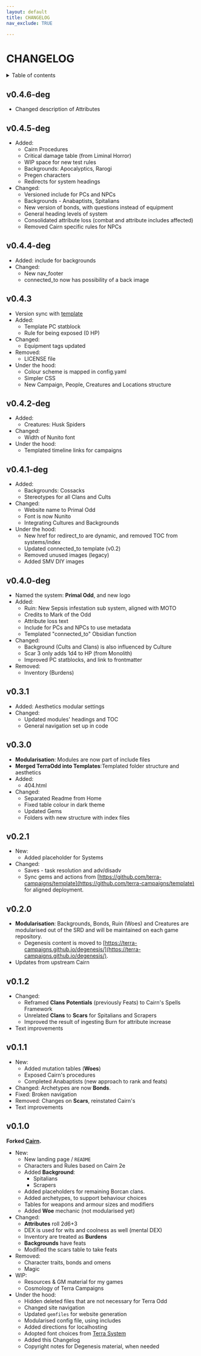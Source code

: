 ```yaml
---
layout: default
title: CHANGELOG
nav_exclude: TRUE

---
```


# CHANGELOG

<details close markdown="block">
  <summary id="index">
    Table of contents
  </summary>
  {: .text-delta }
- TOC
{:toc}
</details>


## v0.4.6-deg

- Changed description of Attributes

## v0.4.5-deg

- Added:
	- Cairn Procedures
	- Critical damage table (from Liminal Horror)
	- WIP space for new test rules
	- Backgrounds: Apocalyptics, Rarogi
	- Pregen characters
	- Redirects for system headings
- Changed:
	- Versioned include for PCs and NPCs
	- Backgrounds - Anabaptists, Spitalians
	- New version of bonds, with questions instead of equipment
	- General heading levels of system
	- Consolidated attribute loss (combat and attribute includes affected)
	- Removed Cairn specific rules for NPCs

## v0.4.4-deg

- Added: include for backgrounds
- Changed:
	- New nav_footer
	- connected_to now has possibility of a back image

## v0.4.3

- Version sync with [template](https://github.com/terra-campaigns/template)
- Added:
	- Template PC statblock
	- Rule for being exposed (0 HP)
- Changed:
	- Equipment tags updated
- Removed:
	- LICENSE file
- Under the hood:
	- Colour scheme is mapped in config.yaml
	- Simpler CSS
	- New Campaign, People, Creatures and Locations structure

## v0.4.2-deg

- Added:
	- Creatures: Husk Spiders
- Changed:
	- Width of Nunito font
- Under the hood:
	- Templated timeline links for campaigns

## v0.4.1-deg

- Added:
	- Backgrounds: Cossacks
	- Stereotypes for all Clans and Cults
- Changed:
	- Website name to Primal Odd
	- Font is now Nunito
	- Integrating Cultures and Backgrounds
- Under the hood:
	- New href for redirect_to are dynamic, and removed TOC from systems/index
	- Updated connected_to template (v0.2)
	- Removed unused images (legacy)
	- Added SMV DIY images

## v0.4.0-deg

- Named the system: **Primal Odd**, and new logo
- Added:
	- Ruin: New Sepsis infestation sub system, aligned with MOTO
	- Credits to Mark of the Odd
	- Attribute loss text
	- Include for PCs and NPCs to use metadata
	- Templated "connected_to" Obsidian function
- Changed:
	- Background (Cults and Clans) is also influenced by Culture
	- Scar 3 only adds 1d4 to HP (from Monolith)
	- Improved PC statblocks, and link to frontmatter
- Removed:
	- Inventory (Burdens)

## v0.3.1

- Added: Aesthetics modular settings
- Changed:
	- Updated modules' headings and TOC
	- General navigation set up in code

## v0.3.0

- **Modularisation**: Modules are now part of include files
- **Merged TerraOdd into Templates**:Templated folder structure and aesthetics
- Added:
	- 404.html
- Changed:
	- Separated Readme from Home
	- Fixed table colour in dark theme
	- Updated Gems
	- Folders with new structure with index files

## v0.2.1

- New:
	- Added placeholder for Systems
- Changed:
	- Saves - task resolution and adv/disadv
	- Sync gems and actions from [https://github.com/terra-campaigns/template](https://github.com/terra-campaigns/template) for aligned deployment.

## v0.2.0

- **Modularisation**: Backgrounds, Bonds, Ruin (Woes) and Creatures are modularised out of the SRD and will be maintained on each game repository.
	- Degenesis content is moved to [https://terra-campaigns.github.io/degenesis/](https://terra-campaigns.github.io/degenesis/).
- Updates from upstream Cairn

## v0.1.2

- Changed:
	- Reframed **Clans** **Potentials** (previously Feats) to Cairn's Spells Framework
	- Unrelated **Clans** to **Scars** for Spitalians and Scrapers
	- Improved the result of ingesting Burn for attribute increase
- Text improvements

## v0.1.1

- New:
	- Added mutation tables (**Woes**)
	- Exposed Cairn's procedures
	- Completed Anabaptists (new approach to rank and feats)
- Changed: Archetypes are now **Bonds**.
- Fixed: Broken navigation
- Removed: Changes on **Scars**, reinstated Cairn's
- Text improvements

## v0.1.0

**Forked [Cairn](https://cairnrpg.com/hacks/fork-this/).**

- New:
	- New landing page / `README`
	- Characters and Rules based on Cairn 2e
	- Added **Background**:
		- Spitalians
		- Scrapers
	- Added placeholders for remaining Borcan clans.
	- Added archetypes, to support behaviour choices
	- Tables for weapons and armour sizes and modifiers
	- Added **Woe** mechanic (not modularised yet)
- Changed:
	- **Attributes** roll 2d6+3
	- DEX is used for wits and coolness as well (mental DEX)
	- Inventory are treated as **Burdens**
	- **Backgrounds** have feats
	- Modified the scars table to take feats
- Removed:
	- Character traits, bonds and omens
	- Magic
- WIP:
	- Resources & GM material for my games
	- Cosmology of Terra Campaigns 
- Under the hood:
	- Hidden deleted files that are not necessary for Terra Odd
	- Changed site navigation
	- Updated `gemfiles` for website generation
	- Modularised config file, using includes
	- Added directions for localhosting
	- Adopted font choices from [Terra System](https://terra-campaigns.github.io/terraSystem/)
	- Added this Changelog
	- Copyright notes for Degenesis material, when needed
